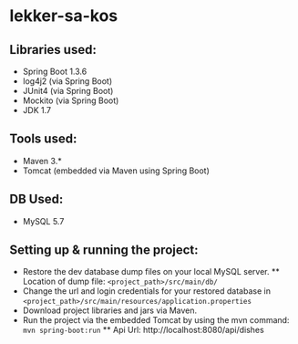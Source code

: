 # lekker-sa-kos

## Libraries used:
* Spring Boot 1.3.6 
* log4j2 (via Spring Boot)
* JUnit4 (via Spring Boot)
* Mockito (via Spring Boot)
* JDK 1.7

## Tools used:
* Maven 3.*
* Tomcat (embedded via Maven using Spring Boot)

## DB Used:
* MySQL 5.7

## Setting up & running the project:
* Restore the dev database dump files on your local MySQL server.
** Location of dump file: `<project_path>/src/main/db/`
* Change the url and login credentials for your restored database in `<project_path>/src/main/resources/application.properties`
* Download project libraries and jars via Maven.
* Run the project via the embedded Tomcat by using the mvn command: `mvn spring-boot:run`
** Api Url: http://localhost:8080/api/dishes
